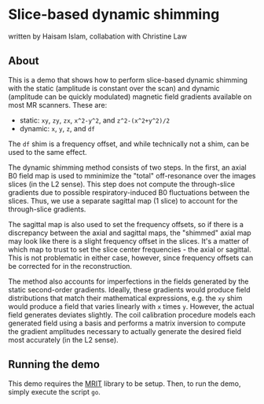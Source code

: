 
# Slice-based dynamic shimming

written by Haisam Islam, collabation with Christine Law

## About

This is a demo that shows how to perform slice-based dynamic shimming with
the static (amplitude is constant over the scan) and dynamic (amplitude can
be quickly modulated) magnetic field gradients available on most MR scanners.
These are:

- static: `xy`, `zy`, `zx`, `x^2-y^2`, and `z^2-(x^2+y^2)/2`
- dynamic: `x`, `y`, `z`, and `df`

The `df` shim is a frequency offset, and while technically not a shim, can
be used to the same effect.

The dynamic shimming method consists of two steps. In the first, an axial B0
field map is used to mminimize the "total" off-resonance over the images slices
(in the L2 sense). This step does not compute the through-slice gradients due
to possible respiratory-induced B0 fluctuations between the slices. Thus, we
use a separate sagittal map (1 slice) to account for the through-slice
gradients.

The sagittal map is also used to set the frequency offsets, so if there is a
discrepancy between the axial and sagittal maps, the "shimmed" axial map may
look like there is a slight frequency offset in the slices. It's a matter of
which map to trust to set the slice center frequencies - the axial or sagittal.
This is not problematic in either case, however, since frequency offsets can be
corrected for in the reconstruction.

The method also accounts for imperfections in the fields generated by the
static second-order gradients. Ideally, these gradients would produce field
distributions that match their mathematical expressions, e.g. the `xy` shim
would produce a field that varies linearly with `x` times `y`. However, the
actual field generates deviates slightly. The coil calibration procedure models
each generated field using a basis and performs a matrix inversion to compute
the gradient amplitudes necessary to actually generate the desired field most
accurately (in the L2 sense).

## Running the demo

This demo requires the [MRIT](https://github.com/litearc/mrit) library to be
setup. Then, to run the demo, simply execute the script `go`.

